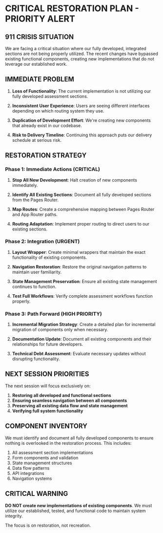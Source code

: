 # CRITICAL RESTORATION PLAN - PRIORITY ALERT

## 911 CRISIS SITUATION

We are facing a critical situation where our fully developed, integrated sections are not being properly utilized. The recent changes have bypassed existing functional components, creating new implementations that do not leverage our established work.

## IMMEDIATE PROBLEM

1. **Loss of Functionality**: The current implementation is not utilizing our fully developed assessment sections.

2. **Inconsistent User Experience**: Users are seeing different interfaces depending on which routing system they use.

3. **Duplication of Development Effort**: We're creating new components that already exist in our codebase.

4. **Risk to Delivery Timeline**: Continuing this approach puts our delivery schedule at serious risk.

## RESTORATION STRATEGY

### Phase 1: Immediate Actions (CRITICAL)

1. **Stop All New Development**: Halt creation of new components immediately.

2. **Identify All Existing Sections**: Document all fully developed sections from the Pages Router.

3. **Map Routes**: Create a comprehensive mapping between Pages Router and App Router paths.

4. **Routing Adaptation**: Implement proper routing to direct users to our existing sections.

### Phase 2: Integration (URGENT)

1. **Layout Wrapper**: Create minimal wrappers that maintain the exact functionality of existing components.

2. **Navigation Restoration**: Restore the original navigation patterns to maintain user familiarity.

3. **State Management Preservation**: Ensure all existing state management continues to function.

4. **Test Full Workflows**: Verify complete assessment workflows function properly.

### Phase 3: Path Forward (HIGH PRIORITY)

1. **Incremental Migration Strategy**: Create a detailed plan for incremental migration of components only when necessary.

2. **Documentation Update**: Document all existing components and their relationships for future developers.

3. **Technical Debt Assessment**: Evaluate necessary updates without disrupting functionality.

## NEXT SESSION PRIORITIES

The next session will focus exclusively on:

1. **Restoring all developed and functional sections**
2. **Ensuring seamless navigation between all components**
3. **Preserving all existing data flow and state management**
4. **Verifying full system functionality**

## COMPONENT INVENTORY

We must identify and document all fully developed components to ensure nothing is overlooked in the restoration process. This includes:

1. All assessment section implementations
2. Form components and validation
3. State management structures
4. Data flow patterns
5. API integrations
6. Navigation systems

## CRITICAL WARNING

**DO NOT create new implementations of existing components**. We must utilize our established, tested, and functional code to maintain system integrity.

The focus is on restoration, not recreation.
